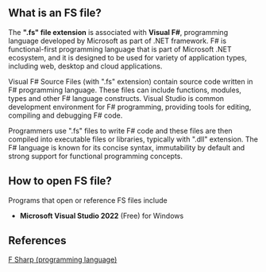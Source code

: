 ## What is an FS file?

The **".fs" file extension** is associated with **Visual F#**, programming language developed by Microsoft as part of .NET framework. F# is functional-first programming language that is part of Microsoft .NET ecosystem, and it is designed to be used for variety of application types, including web, desktop and cloud applications.

Visual F# Source Files (with ".fs" extension) contain source code written in F# programming language. These files can include functions, modules, types and other F# language constructs. Visual Studio is common development environment for F# programming, providing tools for editing, compiling and debugging F# code.

Programmers use ".fs" files to write F# code and these files are then compiled into executable files or libraries, typically with ".dll" extension. The F# language is known for its concise syntax, immutability by default and strong support for functional programming concepts.

## How to open FS file?

Programs that open or reference FS files include

- **Microsoft Visual Studio 2022** (Free) for Windows

## References
[F Sharp (programming language)](https://en.wikipedia.org/wiki/F_Sharp_(programming_language))
